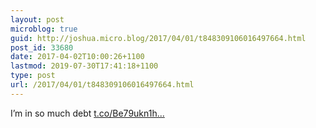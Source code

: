 ```yaml
---
layout: post
microblog: true
guid: http://joshua.micro.blog/2017/04/01/t848309106016497664.html
post_id: 33680
date: 2017-04-02T10:00:26+1100
lastmod: 2019-07-30T17:41:18+1100
type: post
url: /2017/04/01/t848309106016497664.html
---
```

I’m in so much debt [t.co/Be79ukn1h...](https://t.co/Be79ukn1hH)

